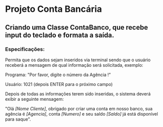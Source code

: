 # Projeto Conta Bancária

## Criando uma Classe ContaBanco, que recebe input do teclado e formata a saída.

### **Especificações**:  
Permita que os dados sejam inseridos via terminal sendo que o usuário receberá a mensagem de qual informação será solicitada, exemplo:

Programa: "Por favor, digite o número da Agência !"

Usuário: 1021 (depois ENTER para o próximo campo)

Depois de todas as informações terem sido inseridas, o sistema deverá exibir a seguinte mensagem:

"Olá *[Nome Cliente]*, obrigado por criar uma conta em nosso banco, sua agência é *[Agencia]*, conta *[Numero]* e seu saldo *[Saldo]* já está disponível para saque".